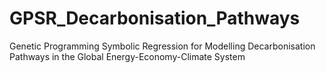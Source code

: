 # GPSR_Decarbonisation_Pathways
Genetic Programming Symbolic Regression for Modelling Decarbonisation Pathways in the Global Energy-Economy-Climate System
